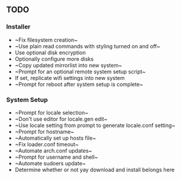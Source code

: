 ## TODO

### Installer
* ~Fix filesystem creation~
* ~Use plain read commands with styling turned on and off~
* Use optional disk encryption
* Optionally configure more disks
* ~Copy updated mirrorlist into new system~
* ~Prompt for an optional remote system setup script~
* If set, replicate wifi settings into new system
* ~Prompt for reboot after system setup is complete~

### System Setup
* ~Prompt for locale selection~
* ~Don't use editor for locale.gen edit~
* ~Use locale setting from prompt to generate locale.conf setting~
* ~Prompt for hostname~
* ~Automatically set up hosts file~
* ~Fix loader.conf timeout~
* ~Automate arch.conf updates~
* ~Prompt for username and shell~
* ~Automate sudoers update~
* Determine whether or not yay download and install belongs here
